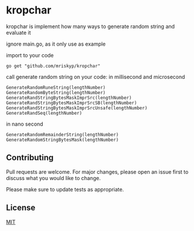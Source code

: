 # kropchar
kropchar is implement how many ways to generate random string and evaluate it


ignore main.go, as it only use as example

import to your code
```
go get "github.com/mriskyp/kropchar"
```

call generate random string on your code:
   in millisecond and microsecond
   ```
  GenerateRandomRuneString(lengthNumber)
  GenerateRandomByteString(lengthNumber)
  GenerateRandStringBytesMaskImprSrc(lengthNumber)
  GenerateRandStringBytesMaskImprSrcSB(lengthNumber)
  GenerateRandStringBytesMaskImprSrcUnsafe(lengthNumber)
  GenerateRandSeq(lengthNumber)
  ```
  
  in nano second
  ```
  GenerateRandomRemainderString(lengthNumber)
  GenerateRandomStringBytesMask(lengthNumber)
  ```
  
## Contributing
Pull requests are welcome. For major changes, please open an issue first to discuss what you would like to change.

Please make sure to update tests as appropriate.

## License
[MIT](https://choosealicense.com/licenses/mit/)
